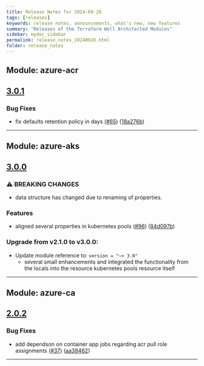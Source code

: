 ```yaml
---
title: Release Notes for 2024-09-26
tags: [releases]
keywords: release notes, announcements, what's new, new features
summary: "Releases of the Terraform Well Architected Modules"
sidebar: mydoc_sidebar
permalink: release_notes_20240926.html
folder: release_notes
---
```


## Module: azure-acr
## [3.0.1](https://github.com/CloudNationHQ/terraform-azure-acr/releases/tag/v3.0.1)


### Bug Fixes

* fix defaults retention policy in days ([#65](https://github.com/CloudNationHQ/terraform-azure-acr/issues/65)) ([18a276b](https://github.com/CloudNationHQ/terraform-azure-acr/commit/18a276b09f05070743567b659a1878f44204e9da))

---

## Module: azure-aks
## [3.0.0](https://github.com/CloudNationHQ/terraform-azure-aks/releases/tag/v3.0.0)


### ⚠ BREAKING CHANGES

* data structure has changed due to renaming of properties.

### Features

* aligned several properties in kubernetes pools ([#96](https://github.com/CloudNationHQ/terraform-azure-aks/issues/96)) ([84d097b](https://github.com/CloudNationHQ/terraform-azure-aks/commit/84d097b05edf3071964c3632801f0c011c601329))

### Upgrade from v2.1.0 to v3.0.0:

- Update module reference to: `version = "~> 3.0"`
  - several small enhancements and integrated the functionality from the locals into the resource kubernetes pools resource itself

---

## Module: azure-ca
## [2.0.2](https://github.com/CloudNationHQ/terraform-azure-ca/releases/tag/v2.0.2)


### Bug Fixes

* add dependson on container app jobs regarding acr pull role assignments ([#37](https://github.com/CloudNationHQ/terraform-azure-ca/issues/37)) ([aa38462](https://github.com/CloudNationHQ/terraform-azure-ca/commit/aa3846259b4e40d98c6e58be5331f77cc17f64ec))

---

